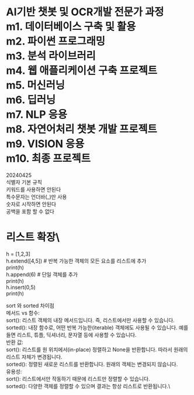 AI기반 챗봇 및 OCR개발 전문가 과정\
m1. 데이터베이스 구축 및 활용\
m2. 파이썬 프로그래밍\
m3. 분석 라이브러리\
m4. 웹 애플리케이션 구축 프로젝트\
m5. 머신러닝\
m6. 딥러닝\
m7. NLP 응용\
m8. 자연어처리 챗봇 개발 프로젝트\
m9. VISION 응용\
m10. 최종 프로젝트
===========================================================================================================================================================================================================
20240425\
식별자 기본 규칙\
키워드를 사용하면 안된다\
특수문자는 언더바(_)만 사용\
숫자로 시작하면 안된다\
공백을 포함 할 수 없다


# 리스트 확장\

h = [1,2,3]\
h.extend([4,5]) # 반복 가능한 객체의 모든 요소를 리스트에 추가\
print(h)\
h.append(6) # 단일 객체를 추가\
print(h)\
h.insert(0,5)\
print(h)

sort 와 sorted 차이점\
메서드 vs 함수:\
sort(): 리스트 객체의 내장 메서드입니다. 즉, 리스트에서만 사용할 수 있습니다.\
sorted(): 내장 함수로, 어떤 반복 가능한(iterable) 객체에도 사용될 수 있습니다. 예를 들면 리스트, 튜플, 딕셔너리, 문자열 등에 사용할 수 있습니다.\
반환 값:\
sort(): 리스트를 원 위치에서(in-place) 정렬하고 None을 반환합니다. 따라서 원래의 리스트 자체가 변경됩니다.\
sorted(): 정렬된 새로운 리스트를 반환합니다. 원래의 객체는 변경되지 않습니다.\
유용성:\
sort(): 리스트에서만 작동하기 때문에 리스트만 정렬할 수 있습니다.\
sorted(): 다양한 객체를 정렬할 수 있으며 결과는 항상 리스트로 반환됩니다.\
